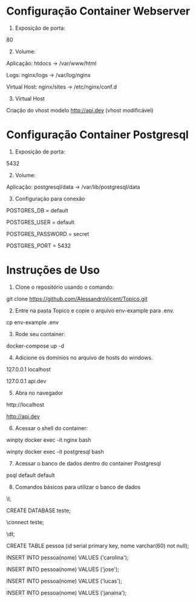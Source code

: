 # Configuração Container Webserver

1. Exposição de porta:

80

2. Volume:

Aplicação: htdocs -> /var/www/html

Logs: nginx/logs -> /var/log/nginx

Virtual Host: nginx/sites -> /etc/nginx/conf.d

3. Virtual Host

Criação do vhost modelo http://api.dev (vhost modificável)

# Configuração Container Postgresql

1. Exposição de porta:

5432

2. Volume:

Aplicação: postgresql/data -> /var/lib/postgresql/data

3. Configuração para conexão

POSTGRES_DB = default

POSTGRES_USER = default

POSTGRES_PASSWORD = secret

POSTGRES_PORT = 5432

# Instruções de Uso

1. Clone o repositório usando o comando:

git clone  https://github.com/AlessandroVicent/Topico.git

2. Entre na pasta Topico e copie o arquivo env-example para .env.

cp env-example .env

3. Rode seu container:

docker-compose up -d

4. Adicione os domínios no arquivo de hosts do windows.

127.0.0.1 localhost

127.0.0.1 api.dev

5. Abra no navegador

http://localhost

http://api.dev

6. Acessar o shell do container:

winpty docker exec -it nginx bash

winpty docker exec -it postgresql bash

7. Acessar o banco de dados dentro do container Postgresql

psql default default

8. Comandos básicos para utilizar o banco de dados

\l;

CREATE DATABASE teste;

\connect teste;

\dt;

CREATE TABLE pessoa (id serial primary key, nome varchar(60) not null);

INSERT INTO pessoa(nome) VALUES ('carolina');

INSERT INTO pessoa(nome) VALUES ('jose');

INSERT INTO pessoa(nome) VALUES ('lucas');

INSERT INTO pessoa(nome) VALUES ('janaina');

